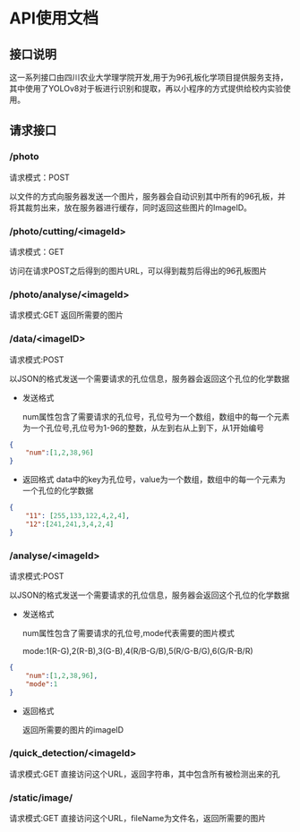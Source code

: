 # API使用文档

## 接口说明
这一系列接口由四川农业大学理学院开发,用于为96孔板化学项目提供服务支持，其中使用了YOLOv8对于板进行识别和提取，再以小程序的方式提供给校内实验使用。

## 请求接口
### /photo
请求模式：POST

以文件的方式向服务器发送一个图片，服务器会自动识别其中所有的96孔板，并将其裁剪出来，放在服务器进行缓存，同时返回这些图片的ImageID。


### /photo/cutting/\<imageId\>
请求模式：GET

访问在请求POST之后得到的图片URL，可以得到裁剪后得出的96孔板图片

### /photo/analyse/\<imageId\>
请求模式:GET
    返回所需要的图片


### /data/\<imageID\>
请求模式:POST

以JSON的格式发送一个需要请求的孔位信息，服务器会返回这个孔位的化学数据

* 发送格式
    
    num属性包含了需要请求的孔位号，孔位号为一个数组，数组中的每一个元素为一个孔位号,孔位号为1-96的整数，从左到右从上到下，从1开始编号

```json
{
    "num":[1,2,38,96]
}
```


* 返回格式
data中的key为孔位号，value为一个数组，数组中的每一个元素为一个孔位的化学数据
```json
{
    "11": [255,133,122,4,2,4],
    "12":[241,241,3,4,2,4]
}
```

### /analyse/\<imageId\>

请求模式:POST

以JSON的格式发送一个需要请求的孔位信息，服务器会返回这个孔位的化学数据

* 发送格式
    
    num属性包含了需要请求的孔位号,mode代表需要的图片模式

    mode:1(R-G),2(R-B),3(G-B),4(R/B-G/B),5(R/G-B/G),6(G/R-B/R)
```json
{
    "num":[1,2,38,96],
    "mode":1
}
```

* 返回格式
    
    返回所需要的图片的imageID


### /quick_detection/\<imageId\>
请求模式:GET
直接访问这个URL，返回字符串，其中包含所有被检测出来的孔

### /static/image/<fileName>
请求模式:GET
直接访问这个URL，fileName为文件名，返回所需要的图片

